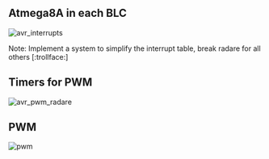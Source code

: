 Atmega8A in each BLC
--------------------

![avr_interrupts](res/avr_interrupts.png)

Note:
Implement a system to simplify the interrupt table, break radare for all others [:trollface:]


Timers for PWM
--------------

![avr_pwm_radare](res/avr_pwm_radare.png)


PWM
---

![pwm](res/pwm.jpeg)
